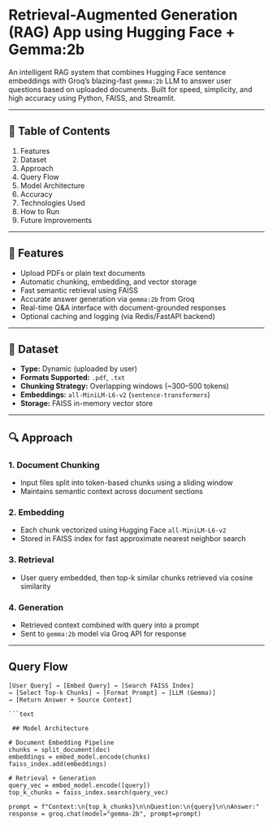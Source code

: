 # Retrieval-Augmented Generation (RAG) App using Hugging Face + Gemma:2b

An intelligent RAG system that combines Hugging Face sentence embeddings with Groq’s blazing-fast `gemma:2b` LLM to answer user questions based on uploaded documents. Built for speed, simplicity, and high accuracy using Python, FAISS, and Streamlit.

---

## 📑 Table of Contents
1. Features  
2. Dataset  
3. Approach  
4. Query Flow  
5. Model Architecture  
6. Accuracy  
7. Technologies Used  
8. How to Run  
9. Future Improvements  

---

## 🚀 Features
- Upload PDFs or plain text documents  
- Automatic chunking, embedding, and vector storage  
- Fast semantic retrieval using FAISS  
- Accurate answer generation via `gemma:2b` from Groq  
- Real-time Q&A interface with document-grounded responses  
- Optional caching and logging (via Redis/FastAPI backend)  

---

## 📂 Dataset
- **Type:** Dynamic (uploaded by user)  
- **Formats Supported:** `.pdf`, `.txt`  
- **Chunking Strategy:** Overlapping windows (~300–500 tokens)  
- **Embeddings:** `all-MiniLM-L6-v2` (`sentence-transformers`)  
- **Storage:** FAISS in-memory vector store  

---

## 🔍 Approach

### 1. Document Chunking
- Input files split into token-based chunks using a sliding window  
- Maintains semantic context across document sections  

### 2. Embedding
- Each chunk vectorized using Hugging Face `all-MiniLM-L6-v2`  
- Stored in FAISS index for fast approximate nearest neighbor search  

### 3. Retrieval
- User query embedded, then top-k similar chunks retrieved via cosine similarity  

### 4. Generation
- Retrieved context combined with query into a prompt  
- Sent to `gemma:2b` model via Groq API for response  

---

## Query Flow

```text
[User Query] → [Embed Query] → [Search FAISS Index] 
→ [Select Top-k Chunks] → [Format Prompt] → [LLM (Gemma)] 
→ [Return Answer + Source Context]

```text

 ## Model Architecture

# Document Embedding Pipeline
chunks = split_document(doc)
embeddings = embed_model.encode(chunks)
faiss_index.add(embeddings)

# Retrieval + Generation
query_vec = embed_model.encode([query])
top_k_chunks = faiss_index.search(query_vec)

prompt = f"Context:\n{top_k_chunks}\n\nQuestion:\n{query}\n\nAnswer:"
response = groq.chat(model="gemma-2b", prompt=prompt)
